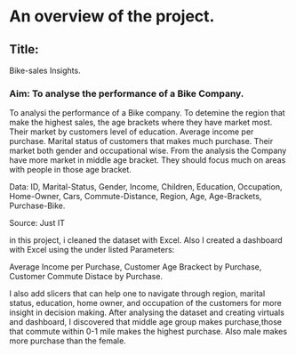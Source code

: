 # An overview of the project.
## Title: 
Bike-sales Insights.
### **Aim:** To analyse the performance of a Bike Company.
To analysi the performance of a Bike company. To detemine the region that make the highest sales, the age brackets where they have market most. Their market by customers level of education. Average income per purchase. Marital status of customers that makes much purchase. Their market both gender and occupational wise.
From the analysis the Company have more market in middle age bracket. They should focus much on areas with people in those age bracket.

Data: ID, Marital-Status, Gender, Income, Children, Education, Occupation, Home-Owner, Cars, Commute-Distance, Region, Age, Age-Brackets, Purchase-Bike.

Source: Just IT


in this project, i cleaned the dataset with Excel. Also I created a dashboard with Excel using the under listed Parameters:

Average Income per Purchase,
Customer Age Brackect by Purchase,
Customer Commute Distace by Purchase.

 I also add slicers that can help one to navigate through region, marital status, education, home owner, and occupation of the customers for more insight in decision making.
After analysing the dataset and creating virtuals and dashboard, I discovered that middle age group makes purchase,those that commute within 0-1 mile makes the highest purchase. Also male makes more purchase than the female. 
